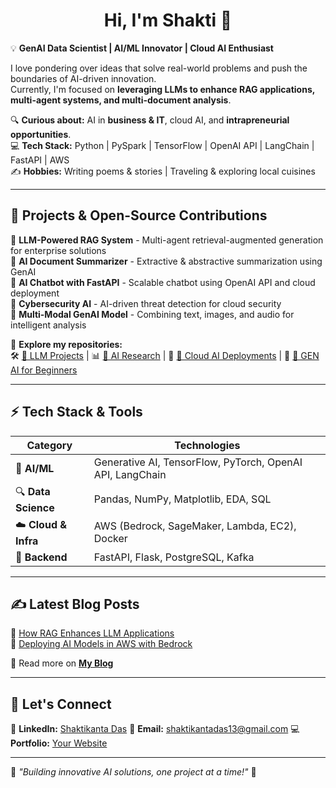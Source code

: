 <h1 align="center">Hi, I'm Shakti 👋</h1>

💡 **GenAI Data Scientist | AI/ML Innovator | Cloud AI Enthusiast**  

I love pondering over ideas that solve real-world problems and push the boundaries of AI-driven innovation.  
Currently, I'm focused on **leveraging LLMs to enhance RAG applications, multi-agent systems, and multi-document analysis**.  

🔍 **Curious about:** AI in **business & IT**, cloud AI, and **intrapreneurial opportunities**.  
💻 **Tech Stack:** Python | PySpark | TensorFlow | OpenAI API | LangChain | FastAPI | AWS  
✍ **Hobbies:** Writing poems & stories | Traveling & exploring local cuisines  

---

## 🚀 **Projects & Open-Source Contributions**  

🔹 **LLM-Powered RAG System** - Multi-agent retrieval-augmented generation for enterprise solutions  
🔹 **AI Document Summarizer** - Extractive & abstractive summarization using GenAI  
🔹 **AI Chatbot with FastAPI** - Scalable chatbot using OpenAI API and cloud deployment  
🔹 **Cybersecurity AI** - AI-driven threat detection for cloud security  
🔹 **Multi-Modal GenAI Model** - Combining text, images, and audio for intelligent analysis  

📌 **Explore my repositories:**  
🛠️ [🔗 LLM Projects](https://github.com/yourusername/llm-projects) | 📊 [🔗 AI Research](https://github.com/yourusername/ai-research) | 🚀 [🔗 Cloud AI Deployments](https://github.com/yourusername/cloud-ai) | 🌟 [🔗 GEN AI for Beginners](https://github.com/shakti0909/genai-for-beginners)  

---

## ⚡ **Tech Stack & Tools**
| **Category** | **Technologies** |
|-------------|----------------|
| 🧠 **AI/ML** | Generative AI, TensorFlow, PyTorch, OpenAI API, LangChain |
| 🔍 **Data Science** | Pandas, NumPy, Matplotlib, EDA, SQL |
| ☁️ **Cloud & Infra** | AWS (Bedrock, SageMaker, Lambda, EC2), Docker |
| 🔗 **Backend** | FastAPI, Flask, PostgreSQL, Kafka |

---

## ✍ **Latest Blog Posts**
🔹 [How RAG Enhances LLM Applications](https://yourblog.com/rag-llms)  
🔹 [Deploying AI Models in AWS with Bedrock](https://yourblog.com/aws-bedrock)  

📌 Read more on **[My Blog](https://yourblog.com)**  

---

## 🤝 **Let's Connect**
💼 **LinkedIn:** [Shaktikanta Das](https://linkedin.com/in/shaktikantadas)
📧 **Email:** shaktikantadas13@gmail.com 
💻 **Portfolio:** [Your Website](https://yourwebsite.com)  

---

🌟 _"Building innovative AI solutions, one project at a time!"_ 🚀


<!--
**shakti0909/shakti0909** is a ✨ _special_ ✨ repository because its `README.md` (this file) appears on your GitHub profile.

Here are some ideas to get you started:

- 🔭 I’m currently working on ...
- 🌱 I’m currently learning ...
- 👯 I’m looking to collaborate on ...
- 🤔 I’m looking for help with ...
- 💬 Ask me about ...
- 📫 How to reach me: ...
- 😄 Pronouns: ...
- ⚡ Fun fact: ...
-->
